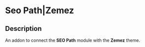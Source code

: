 # Seo Path|Zemez

## Description
An addon to connect the **SEO Path** module with the **Zemez** theme.
